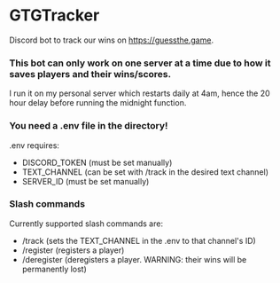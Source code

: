 # GTGTracker
Discord bot to track our wins on https://guessthe.game.


### This bot can only work on one server at a time due to how it saves players and their wins/scores.
I run it on my personal server which restarts daily at 4am, hence the 20 hour delay before running the midnight function.


### You need a .env file in the directory!
.env requires:

* DISCORD_TOKEN (must be set manually)
* TEXT_CHANNEL (can be set with /track in the desired text channel)
* SERVER_ID (must be set manually)


### Slash commands
Currently supported slash commands are:

* /track (sets the TEXT_CHANNEL in the .env to that channel's ID)
* /register (registers a player)
* /deregister (deregisters a player. WARNING: their wins will be permanently lost)
